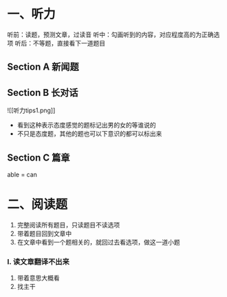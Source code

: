 # 一、听力
听前：读题，预测文章，过读音
听中：勾画听到的内容，对应程度高的为正确选项
听后：不等题，直接看下一道题目
## Section A 新闻题

## Section B 长对话
![[听力tips1.png]]
* 看到这种表示态度感觉的题标记出男的女的等谁说的
* 不只是态度题，其他的题也可以下意识的都可以标出来
 
## Section C 篇章
 able = can

# 二、阅读题
1. 完整阅读所有题目，只读题目不读选项
2. 带着题目回到文章中
3. 在文章中看到一个题相关的，就回过去看选项，做这一道小题

### Ⅰ. 读文章翻译不出来
1. 带着意思大概看
2. 找主干